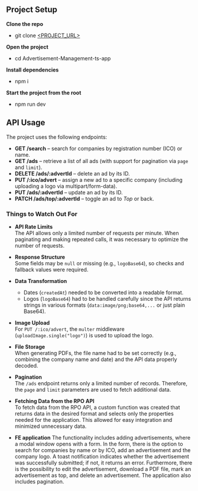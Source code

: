 ## Project Setup

**Clone the repo**

- git clone [<PROJECT_URL>](https://github.com/OEMromanca/management-of-company-ads.git)

**Open the project**

- cd Advertisement-Management-ts-app

**Install dependencies**

- npm i

**Start the project from the root**

- npm run dev

## API Usage

The project uses the following endpoints:

- **GET /search** – search for companies by registration number (ICO) or name.
- **GET /ads** – retrieve a list of all ads (with support for pagination via `page` and `limit`).
- **DELETE /ads/:advertId** – delete an ad by its ID.
- **PUT /:ico/advert** – assign a new ad to a specific company (including uploading a logo via multipart/form-data).
- **PUT /ads/:advertId** – update an ad by its ID.
- **PATCH /ads/top/:advertId** – toggle an ad to _Top_ or back.

### Things to Watch Out For

- **API Rate Limits**  
  The API allows only a limited number of requests per minute. When paginating and making repeated calls, it was necessary to optimize the number of requests.

- **Response Structure**  
  Some fields may be `null` or missing (e.g., `logoBase64`), so checks and fallback values were required.

- **Data Transformation**

  - Dates (`createdAt`) needed to be converted into a readable format.
  - Logos (`logoBase64`) had to be handled carefully since the API returns strings in various formats (`data:image/png;base64,...` or just plain Base64).

- **Image Upload**  
  For `PUT /:ico/advert`, the `multer` middleware (`uploadImage.single("logo")`) is used to upload the logo.

- **File Storage**  
  When generating PDFs, the file name had to be set correctly (e.g., combining the company name and date) and the API data properly decoded.

- **Pagination**  
  The `/ads` endpoint returns only a limited number of records. Therefore, the `page` and `limit` parameters are used to fetch additional data.

- **Fetching Data from the RPO API**  
  To fetch data from the RPO API, a custom function was created that returns data in the desired format and selects only the properties needed for the application. This allowed for easy integration and minimized unnecessary data.

- **FE application**
  The functionality includes adding advertisements, where a modal window opens with a form. In the form, there is the option to search for companies by name or by ICO, add an advertisement and the company logo. A toast notification indicates whether the advertisement was successfully submitted; if not, it returns an error. Furthermore, there is the possibility to edit the advertisement, download a PDF file, mark an advertisement as top, and delete an advertisement. The application also includes pagination.
